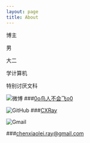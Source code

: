 ```yaml
---
layout: page
title: About
---
```

博主

男

大二

学计算机

特别讨厌文科


![微博](http://cxray.github.io/public/images/weibo.png)
###[0o鸟人不会飞o0](http://weibo.com/p/1005051795459455)

![GitHub](http://cxray.github.io/public/images/github.png)
###[CXRay](https://github.com/CXRay)

![Gmail](http://cxray.github.io/public/images/gmail.png)

###[chenxiaolei.ray@gmail.com](mailto:chenxiaolei.ray@gmail.com)
